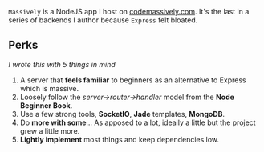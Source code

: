 `Massively` is a NodeJS app I host on [codemassively.com](https://www.codemassively.com). It's the last in a series of backends I author because `Express` felt bloated.

## Perks 
_I wrote this with 5 things in mind_  
1. A server that **feels familiar** to beginners as an alternative to Express which is massive.  
2. Loosely follow the _server->router->handler_ model from the **Node Beginner Book**.  
3. Use a few strong tools, **SocketIO**, **Jade** templates, **MongoDB**.  
4. Do **more with some**... As apposed to a lot, ideally a little but the project grew a little more.
5. **Lightly implement** most things and keep dependencies low. 
